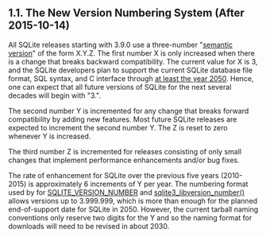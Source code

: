 ## 1\.1\. The New Version Numbering System (After 2015\-10\-14\)



All SQLite releases starting with 3\.9\.0 use a three\-number
"[semantic version](http://semver.org)" of the form X.Y.Z.
The first number X is only increased when there is a change that
breaks backward compatibility. The
current value for X is 3, and the SQLite developers plan to support
the current SQLite database file format, SQL syntax, and C interface
through [at least the year 2050](lts.html). Hence, one
can expect that all future versions of SQLite for the next several
decades will begin with "3\.".




The second number Y is incremented for any change that breaks forward
compatibility by adding new features.
Most future SQLite releases are expected
to increment the second number Y. The Z is reset to zero whenever Y
is increased.




The third number Z is incremented for releases consisting of only
small changes that implement performance enhancements and/or bug fixes.




The rate of enhancement for SQLite over the previous five years
(2010\-2015\) is approximately 6 increments of Y per year. The
numbering format used by for [SQLITE\_VERSION\_NUMBER](c3ref/c_source_id.html) and
[sqlite3\_libversion\_number()](c3ref/libversion.html) allows versions up to 3\.999\.999, which is
more than enough for the planned end\-of\-support date for SQLite
in 2050\. However, the current tarball naming conventions only
reserve two digits for the Y and so the naming format for downloads
will need to be revised in about 2030\.



